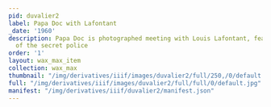 ```yaml
---
pid: duvalier2
label: Papa Doc with Lafontant
_date: '1960'
description: Papa Doc is photographed meeting with Louis Lafontant, feared leader
  of the secret police
order: '1'
layout: wax_max_item
collection: wax_max
thumbnail: "/img/derivatives/iiif/images/duvalier2/full/250,/0/default.jpg"
full: "/img/derivatives/iiif/images/duvalier2/full/full/0/default.jpg"
manifest: "/img/derivatives/iiif/duvalier2/manifest.json"
---
```

